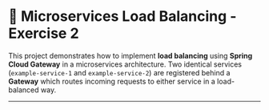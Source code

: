 # 🚀 Microservices Load Balancing - Exercise 2

This project demonstrates how to implement **load balancing** using **Spring Cloud Gateway** in a microservices architecture. Two identical services (`example-service-1` and `example-service-2`) are registered behind a **Gateway** which routes incoming requests to either service in a load-balanced way.

---